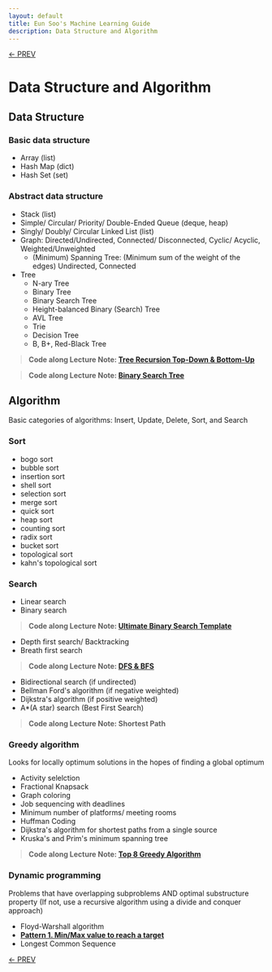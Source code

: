 ```yaml
---
layout: default
title: Eun Soo's Machine Learning Guide
description: Data Structure and Algorithm
---
```


[<- PREV](../README.md)

# Data Structure and Algorithm
## Data Structure
### Basic data structure
- Array (list)
- Hash Map (dict)
- Hash Set (set)

### Abstract data structure
- Stack (list)
- Simple/ Circular/ Priority/ Double-Ended Queue (deque, heap)
- Singly/ Doubly/ Circular Linked List (list)
- Graph: Directed/Undirected, Connected/ Disconnected, Cyclic/ Acyclic, Weighted/Unweighted
  - (Minimum) Spanning Tree: (Minimum sum of the weight of the edges) Undirected, Connected
- Tree
  - N-ary Tree
  - Binary Tree
  - Binary Search Tree
  - Height-balanced Binary (Search) Tree
  - AVL Tree  
  - Trie
  - Decision Tree
  - B, B+, Red-Black Tree

> **Code along Lecture Note: [Tree Recursion Top-Down & Bottom-Up](tree_recursion.md)**

> **Code along Lecture Note: [Binary Search Tree](bst.md)**

## Algorithm
Basic categories of algorithms: Insert, Update, Delete, Sort, and Search

### Sort
- bogo sort
- bubble sort
- insertion sort
- shell sort
- selection sort
- merge sort
- quick sort
- heap sort
- counting sort
- radix sort
- bucket sort
- topological sort
- kahn's topological sort


### Search

-  Linear search
- Binary search

> **Code along Lecture Note: [Ultimate Binary Search Template](binary_search.md)**

- Depth first search/ Backtracking
- Breath first search

> **Code along Lecture Note: [DFS & BFS](DFS_BFS.md)**

- Bidirectional search (if undirected)
- Bellman Ford's algorithm (if negative weighted) 
- Dijkstra's algorithm (if positive weighted) 
- A*(A star) search (Best First Search)

> **Code along Lecture Note: Shortest Path**

### Greedy algorithm

Looks for locally optimum solutions in the hopes of finding a global optimum
- Activity selelction 
- Fractional Knapsack
- Graph coloring
- Job sequencing with deadlines
- Minimum number of platforms/ meeting rooms
- Huffman Coding
- Dijkstra's algorithm for shortest paths from a single source 
- Kruska's and Prim's minimum spanning tree

> **Code along Lecture Note: [Top 8 Greedy Algorithm](greedy.md)**

### Dynamic programming
Problems that have overlapping subproblems AND optimal substructure property (If not, use a recursive algorithm using a divide and conquer approach)
- Floyd-Warshall algorithm
- **[Pattern 1. Min/Max value to reach a target](dp-pattern1.md)**
- Longest Common Sequence

[<- PREV](../README.md)
